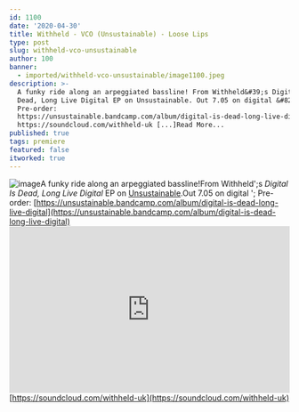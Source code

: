 ```yaml
---
id: 1100
date: '2020-04-30'
title: Withheld - VCO (Unsustainable) - Loose Lips
type: post
slug: withheld-vco-unsustainable
author: 100
banner:
  - imported/withheld-vco-unsustainable/image1100.jpeg
description: >-
  A funky ride along an arpeggiated bassline! From Withheld&#39;s Digital Is
  Dead, Long Live Digital EP on Unsustainable. Out 7.05 on digital &#8211;
  Pre-order:
  https://unsustainable.bandcamp.com/album/digital-is-dead-long-live-digital
  https://soundcloud.com/withheld-uk [...]Read More...
published: true
tags: premiere
featured: false
itworked: true
---
```

![image](../imported/withheld-vco-unsustainable/image1100.jpeg)A funky ride along an arpeggiated bassline!From Withheld';s _Digital Is Dead, Long Live Digital_ EP on [Unsustainable](https://unsustainable.bandcamp.com/).Out 7.05 on digital '; Pre-order: [](https://unsustainable.bandcamp.com/)[](https://unsustainable.bandcamp.com/album/digital-is-dead-long-live-digital)[https://unsustainable.bandcamp.com/album/digital-is-dead-long-live-digital](https://unsustainable.bandcamp.com/album/digital-is-dead-long-live-digital)<iframe width='100%' height='300' scrolling='no' frameborder='no' allow='autoplay' src='https://w.soundcloud.com/player/?url=https%3A//api.soundcloud.com/tracks/811906756&color=%23ff5500&auto_play=false&hide_related=false&show_comments=true&show_user=true&show_reposts=false&show_teaser=true'></iframe>[https://soundcloud.com/withheld-uk](https://soundcloud.com/withheld-uk)